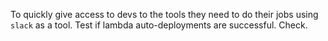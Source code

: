 To quickly give access to devs to the tools they need to do their jobs using `slack` as a tool.
Test if lambda auto-deployments are successful. Check.
